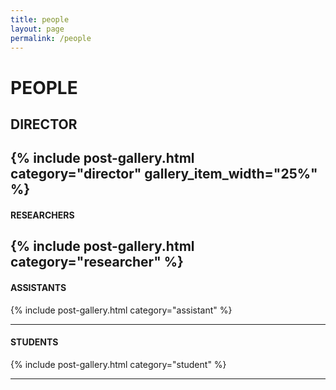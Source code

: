 ```yaml
---
title: people
layout: page
permalink: /people
---
```

# PEOPLE
## DIRECTOR 


{% include post-gallery.html category="director" gallery_item_width="25%" %}
---------------
#### RESEARCHERS

{% include post-gallery.html category="researcher" %}
---------------
#### ASSISTANTS

{% include post-gallery.html category="assistant" %}

---------------
#### STUDENTS

{% include post-gallery.html category="student" %}

---------------
